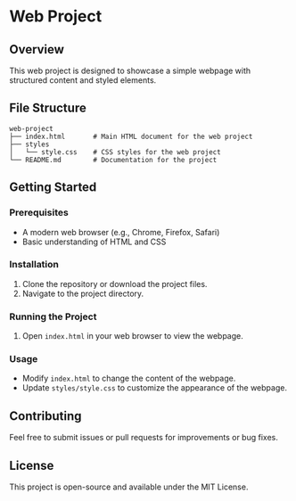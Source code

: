 # Web Project

## Overview
This web project is designed to showcase a simple webpage with structured content and styled elements. 

## File Structure
```
web-project
├── index.html       # Main HTML document for the web project
├── styles
│   └── style.css    # CSS styles for the web project
└── README.md        # Documentation for the project
```

## Getting Started

### Prerequisites
- A modern web browser (e.g., Chrome, Firefox, Safari)
- Basic understanding of HTML and CSS

### Installation
1. Clone the repository or download the project files.
2. Navigate to the project directory.

### Running the Project
1. Open `index.html` in your web browser to view the webpage.

### Usage
- Modify `index.html` to change the content of the webpage.
- Update `styles/style.css` to customize the appearance of the webpage.

## Contributing
Feel free to submit issues or pull requests for improvements or bug fixes. 

## License
This project is open-source and available under the MIT License.